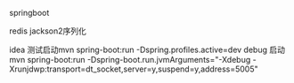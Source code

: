 springboot

redis  jackson2序列化

idea 测试启动mvn spring-boot:run -Dspring.profiles.active=dev
debug 启动   mvn spring-boot:run -Dspring-boot.run.jvmArguments="-Xdebug -Xrunjdwp:transport=dt_socket,server=y,suspend=y,address=5005"
